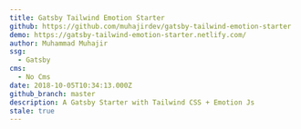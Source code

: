 ```yaml
---
title: Gatsby Tailwind Emotion Starter
github: https://github.com/muhajirdev/gatsby-tailwind-emotion-starter
demo: https://gatsby-tailwind-emotion-starter.netlify.com/
author: Muhammad Muhajir
ssg:
  - Gatsby
cms:
  - No Cms
date: 2018-10-05T10:34:13.000Z
github_branch: master
description: A Gatsby Starter with Tailwind CSS + Emotion Js
stale: true
---
```

